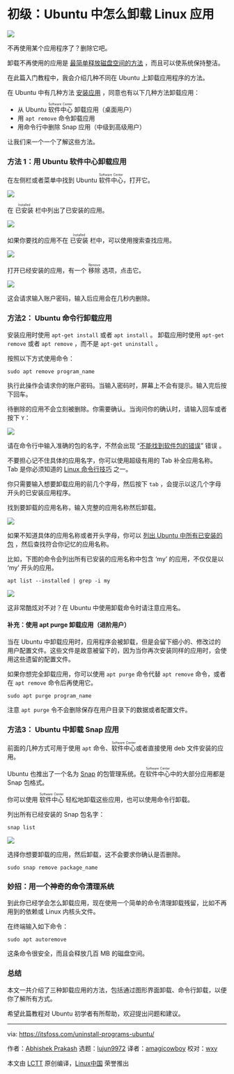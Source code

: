[#]: collector: (lujun9972)
[#]: translator: (amagicboy)
[#]: reviewer: (wxy)
[#]: publisher: ( )
[#]: url: ( )
[#]: subject: (How to Uninstall Applications from Ubuntu Linux)
[#]: via: (https://itsfoss.com/uninstall-programs-ubuntu/)
[#]: author: (Abhishek Prakash https://itsfoss.com/author/abhishek/)

初级：Ubuntu 中怎么卸载 Linux 应用
=======

![](https://img.linux.net.cn/data/attachment/album/202203/26/151617chxhdszd0lcpcpkz.jpg)

不再使用某个应用程序了？删除它吧。

卸载不再使用的应用是 [最简单释放磁盘空间的方法][1] ，而且可以使系统保持整洁。

在此篇入门教程中，我会介绍几种不同在 Ubuntu 上卸载应用程序的方法。

在 Ubuntu 中有几种方法 [安装应用][2] ，同意也有以下几种方法卸载应用：

- 从 Ubuntu <ruby>软件中心<rt>Software Center</rt></ruby> 卸载应用（桌面用户）
- 用 `apt remove` 命令卸载应用
- 用命令行中删除 Snap 应用（中级到高级用户）    

让我们来一个一个了解这些方法。
  
### 方法 1：用 Ubuntu 软件中心卸载应用

在左侧栏或者菜单中找到 Ubuntu <ruby>软件中心<rt>Software Center</rt></ruby>，打开它。

![][3]

在 <ruby>已安装<rt>Installed</rt></ruby> 栏中列出了已安装的应用。

![][4]

如果你要找的应用不在 <ruby>已安装<rt>Installed</rt></ruby> 栏中，可以使用搜索查找应用。

![][5]

打开已经安装的应用，有一个 <ruby>移除<rt>Remove</rt></ruby> 选项，点击它。

![][6]

这会请求输入账户密码，输入后应用会在几秒内删除。

### 方法2：  Ubuntu 命令行卸载应用

安装应用时使用 `apt-get install` 或者 `apt install` 。
卸载应用时使用 `apt-get remove` 或者 `apt remove` ，而不是 `apt-get uninstall` 。

按照以下方式使用命令：

```
sudo apt remove program_name
```

执行此操作会请求你的账户密码。当输入密码时，屏幕上不会有提示。输入完后按下回车。

待删除的应用不会立刻被删除。你需要确认。当询问你的确认时，请输入回车或者按下 `Y`：

![][7]

请在命令行中输入准确的包的名字，不然会出现 “[不能找到软件包的错误][8]” 错误 。

不要担心记不住具体的应用名字，你可以使用超级有用的 Tab 补全应用名称。 Tab 是你必须知道的 [Linux 命令行技巧][9] 之一。

你只需要输入想要卸载应用的前几个字母，然后按下 `tab` ，会提示以这几个字母开头的已安装应用程序。

找到要卸载的应用名称，输入完整的应用名称然后卸载。

![][10]

如果不知道具体的应用名称或者开头字母，你可以 [列出 Ubuntu 中所有已安装的包][11] ，然后查找符合你记忆的应用名称。

比如，下图的命令会列出所有已安装的应用名称中包含 ‘my’ 的应用，不仅仅是以 ‘my’ 开头的应用。

```
apt list --installed | grep -i my
```

![][12]

这非常酷炫对不对？在 Ubuntu 中使用卸载命令时请注意应用名。

#### 补充：使用 apt purge 卸载应用（进阶用户）

当在 Ubuntu 中卸载应用时，应用程序会被卸载，但是会留下细小的、修改过的用户配置文件。这些文件是故意被留下的，因为当你再次安装同样的应用时，会使用这些遗留的配置文件。

如果你想完全卸载应用，你可以使用 `apt purge` 命令代替 `apt remove` 命令，或者在 `apt remove` 命令后再使用它。

```
sudo apt purge program_name
```

注意 `apt purge` 令不会删除保存在用户目录下的数据或者配置文件。

### 方法3： Ubuntu 中卸载 Snap 应用

前面的几种方式可用于使用 `apt` 命令、<ruby>软件中心<rt>Software Center</rt></ruby>或者直接使用 deb 文件安装的应用。

Ubuntu 也推出了一个名为 [Snap][13] 的包管理系统。在<ruby>软件中心<rt>Software Center</rt></ruby>中的大部分应用都是 Snap 包格式。

你可以使用 <ruby>软件中心<rt>Software Center</rt></ruby> 轻松地卸载这些应用，也可以使用命令行卸载。

列出所有已经安装的 Snap 包名字：

```
snap list
```

![][14]

选择你想要卸载的应用，然后卸载，这不会要求你确认是否删除。

```
sudo snap remove package_name
```

### 妙招：用一个神奇的命令清理系统

到此你已经学会怎么卸载应用，现在使用一个简单的命令清理卸载残留，比如不再用到的依赖或 Linux 内核头文件。

在终端输入如下命令：

```
sudo apt autoremove
```

这条命令很安全，而且会释放几百 MB 的磁盘空间。

### 总结

本文一共介绍了三种卸载应用的方法，包括通过图形界面卸载、命令行卸载，以便你了解所有方式。

希望此篇教程对 Ubuntu 初学者有所帮助，欢迎提出问题和建议。

--------------------------------------------------------------------------------

via: https://itsfoss.com/uninstall-programs-ubuntu/

作者：[Abhishek Prakash][a]
选题：[lujun9972][b]
译者：[amagicowboy](https://github.com/amagicboy)
校对：[wxy](https://github.com/wxy)

本文由 [LCTT](https://github.com/LCTT/TranslateProject) 原创编译，[Linux中国](https://linux.cn/) 荣誉推出

[a]: https://itsfoss.com/author/abhishek/
[b]: https://github.com/lujun9972
[1]: https://itsfoss.com/free-up-space-ubuntu-linux/
[2]: https://itsfoss.com/remove-install-software-ubuntu/
[3]: https://i2.wp.com/itsfoss.com/wp-content/uploads/2019/06/ubuntu_software_applications_menu.jpg?resize=800%2C390&ssl=1
[4]: https://i1.wp.com/itsfoss.com/wp-content/uploads/2021/01/installed-apps-ubuntu.png?resize=800%2C455&ssl=1
[5]: https://i0.wp.com/itsfoss.com/wp-content/uploads/2021/01/search-installed-apps-ubuntu.png?resize=800%2C455&ssl=1
[6]: https://i0.wp.com/itsfoss.com/wp-content/uploads/2021/01/remove-applications-ubuntu.png?resize=800%2C487&ssl=1
[7]: https://i0.wp.com/itsfoss.com/wp-content/uploads/2021/01/apt-remove-program-ubuntu.png?resize=768%2C424&ssl=1
[8]: https://itsfoss.com/unable-to-locate-package-error-ubuntu/
[9]: https://itsfoss.com/linux-command-tricks/
[10]: https://i2.wp.com/itsfoss.com/wp-content/uploads/2021/01/remove-package-ubuntu-linux.png?resize=768%2C424&ssl=1
[11]: https://itsfoss.com/list-installed-packages-ubuntu/
[12]: https://i2.wp.com/itsfoss.com/wp-content/uploads/2021/01/search-list-installed-apps-ubuntu.png?resize=768%2C424&ssl=1
[13]: https://itsfoss.com/install-snap-linux/
[14]: https://i1.wp.com/itsfoss.com/wp-content/uploads/2021/01/list-snap-remove.png?resize=800%2C407&ssl=1

